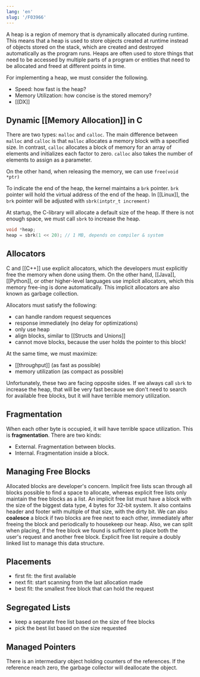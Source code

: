 ```yaml
---
lang: 'en'
slug: '/F03966'
---
```


A heap is a region of memory that is dynamically allocated during runtime. This means that a heap is used to store objects created at runtime instead of objects stored on the stack, which are created and destroyed automatically as the program runs. Heaps are often used to store things that need to be accessed by multiple parts of a program or entities that need to be allocated and freed at different points in time.

For implementing a heap, we must consider the following.

- Speed: how fast is the heap?
- Memory Utilization: how concise is the stored memory?
- [[DX]]

## Dynamic [[Memory Allocation]] in C

There are two types: `malloc` and `calloc`.
The main difference between `malloc` and `calloc` is that `malloc` allocates a memory block with a specified size.
In contrast, `calloc` allocates a block of memory for an array of elements and initializes each factor to zero.
`calloc` also takes the number of elements to assign as a parameter.

On the other hand, when releasing the memory, we can use `free(void *ptr)`

To indicate the end of the heap, the kernel maintains a `brk` pointer.
`brk` pointer will hold the virtual address of the end of the heap.
In [[Linux]], the `brk` pointer will be adjusted with `sbrk(intptr_t increment)`

At startup, the C-library will allocate a default size of the heap.
If there is not enough space, we must call `sbrk` to increase the heap.

```c
void *heap;
heap = sbrk(1 << 20); // 1 MB, depends on compiler & system
```

## Allocators

C and [[C++]] use explicit allocators, which the developers must explicitly free the memory when done using them.
On the other hand, [[Java]], [[Python]], or other higher-level languages use implicit allocators, which this memory free-ing is done automatically.
This implicit allocators are also known as garbage collection.

Allocators must satisfy the following:

- can handle random request sequences
- response immediately (no delay for optimizations)
- only use heap
- align blocks, similar to [[Structs and Unions]]
- cannot move blocks, because the user holds the pointer to this block!

At the same time, we must maximize:

- [[throughput]] (as fast as possible)
- memory utilization (as compact as possible)

Unfortunately, these two are facing opposite sides.
If we always call `sbrk` to increase the heap, that will be very fast because we don't need to search for available free blocks, but it will have terrible memory utilization.

## Fragmentation

When each other byte is occupied, it will have terrible space utilization.
This is **fragmentation**.
There are two kinds:

- External. Fragmentation between blocks.
- Internal. Fragmentation inside a block.

## Managing Free Blocks

Allocated blocks are developer's concern.
Implicit free lists scan through all blocks possible to find a space to allocate, whereas explicit free lists only maintain the free blocks as a list.
An implicit free list must have a block with the size of the biggest data type, 4 bytes for 32-bit system.
It also contains header and footer with multiple of that size, with the dirty bit.
We can also **coalesce** a block if two blocks are free next to each other, immediately after freeing the block and periodically to housekeep our heap.
Also, we can split when placing, if the free block we found is sufficient to place both the user's request and another free block.
Explicit free list require a doubly linked list to manage this data structure.

## Placements

- first fit: the first available
- next fit: start scanning from the last allocation made
- best fit: the smallest free block that can hold the request

## Segregated Lists

- keep a separate free list based on the size of free blocks
- pick the best list based on the size requested

## Managed Pointers

There is an intermediary object holding counters of the references. If the reference reach zero, the garbage collector will deallocate the object.
